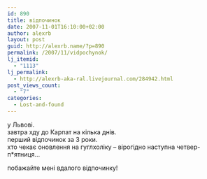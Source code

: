 ```yaml
---
id: 890
title: відпочинок
date: 2007-11-01T16:10:00+02:00
author: alexrb
layout: post
guid: http://alexrb.name/?p=890
permalink: /2007/11/vidpochynok/
lj_itemid:
  - "1113"
lj_permalink:
  - http://alexrb-aka-ral.livejournal.com/284942.html
post_views_count:
  - "7"
categories:
  - Lost-and-found
---
```

у Львові.  
завтра хду до Карпат на кілька днів.  
перший відпочинок за 3 роки.  
хто чекає оновлення на гуглхоліку &#8211; вірогідно наступна четвер-п*ятниця&#8230;

побажайте мені вдалого відпочинку!